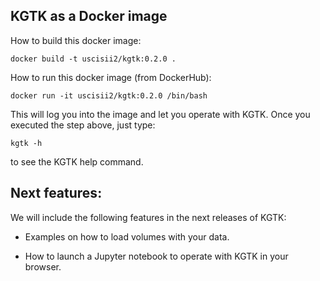 ## KGTK as a Docker image

How to build this docker image:

```
docker build -t uscisii2/kgtk:0.2.0 .
```

How to run this docker image (from DockerHub):

```
docker run -it uscisii2/kgtk:0.2.0 /bin/bash
```

This will log you into the image and let you operate with KGTK. Once you executed the step above, just type:

```
kgtk -h
```

to see the KGTK help command.

## Next features:
We will include the following features in the next releases of KGTK:

- Examples on how to load volumes with your data.

- How to launch a Jupyter notebook to operate with KGTK in your browser.

